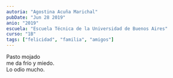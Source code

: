 ```yaml
---
autoria: "Agostina Acuña Marichal"
pubDate: "Jun 28 2019"
anio: "2019"
escuela: "Escuela Técnica de la Universidad de Buenos Aires"
curso: "1B"
tags: ["felicidad", "familia", "amigos"] 
---
```


Pasto mojado\
me da frío y miedo.\
Lo odio mucho.
